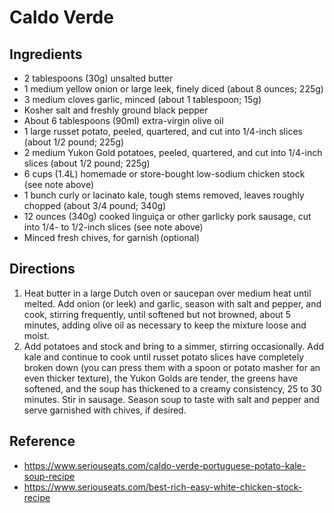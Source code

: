 # Caldo Verde

## Ingredients

* 2 tablespoons (30g) unsalted butter
* 1 medium yellow onion or large leek, finely diced (about 8 ounces; 225g)
* 3 medium cloves garlic, minced (about 1 tablespoon; 15g)
* Kosher salt and freshly ground black pepper
* About 6 tablespoons (90ml) extra-virgin olive oil
* 1 large russet potato, peeled, quartered, and cut into 1/4-inch slices (about 1/2 pound; 225g)
* 2 medium Yukon Gold potatoes, peeled, quartered, and cut into 1/4-inch slices (about 1/2 pound; 225g)
* 6 cups (1.4L) homemade or store-bought low-sodium chicken stock (see note above)
* 1 bunch curly or lacinato kale, tough stems removed, leaves roughly chopped (about 3/4 pound; 340g)
* 12 ounces (340g) cooked linguiça or other garlicky pork sausage, cut into 1/4- to 1/2-inch slices (see note above)
* Minced fresh chives, for garnish (optional)

## Directions

1. Heat butter in a large Dutch oven or saucepan over medium heat until melted. Add onion (or leek) and garlic, season with salt and pepper, and cook, stirring frequently, until softened but not browned, about 5 minutes, adding olive oil as necessary to keep the mixture loose and moist.
2. Add potatoes and stock and bring to a simmer, stirring occasionally. Add kale and continue to cook until russet potato slices have completely broken down (you can press them with a spoon or potato masher for an even thicker texture), the Yukon Golds are tender, the greens have softened, and the soup has thickened to a creamy consistency, 25 to 30 minutes. Stir in sausage. Season soup to taste with salt and pepper and serve garnished with chives, if desired.

## Reference

* <https://www.seriouseats.com/caldo-verde-portuguese-potato-kale-soup-recipe>
* <https://www.seriouseats.com/best-rich-easy-white-chicken-stock-recipe>
